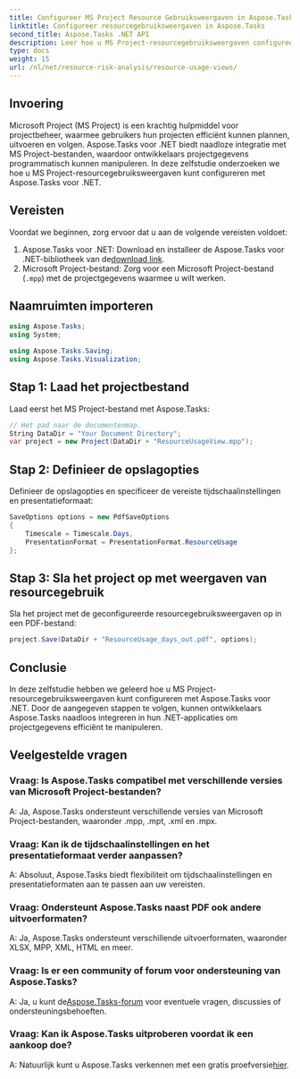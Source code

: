 ```yaml
---
title: Configureer MS Project Resource Gebruiksweergaven in Aspose.Tasks
linktitle: Configureer resourcegebruiksweergaven in Aspose.Tasks
second_title: Aspose.Tasks .NET API
description: Leer hoe u MS Project-resourcegebruiksweergaven configureert met Aspose.Tasks voor .NET. Stap-voor-stap handleiding met codevoorbeelden inbegrepen.
type: docs
weight: 15
url: /nl/net/resource-risk-analysis/resource-usage-views/
---
```

## Invoering
Microsoft Project (MS Project) is een krachtig hulpmiddel voor projectbeheer, waarmee gebruikers hun projecten efficiënt kunnen plannen, uitvoeren en volgen. Aspose.Tasks voor .NET biedt naadloze integratie met MS Project-bestanden, waardoor ontwikkelaars projectgegevens programmatisch kunnen manipuleren. In deze zelfstudie onderzoeken we hoe u MS Project-resourcegebruiksweergaven kunt configureren met Aspose.Tasks voor .NET.
## Vereisten
Voordat we beginnen, zorg ervoor dat u aan de volgende vereisten voldoet:
1.  Aspose.Tasks voor .NET: Download en installeer de Aspose.Tasks voor .NET-bibliotheek van de[download link](https://releases.aspose.com/tasks/net/).
2. Microsoft Project-bestand: Zorg voor een Microsoft Project-bestand (`.mpp`) met de projectgegevens waarmee u wilt werken.

## Naamruimten importeren
```csharp
using Aspose.Tasks;
using System;

using Aspose.Tasks.Saving;
using Aspose.Tasks.Visualization;
```
## Stap 1: Laad het projectbestand
Laad eerst het MS Project-bestand met Aspose.Tasks:
```csharp
// Het pad naar de documentenmap.
String DataDir = "Your Document Directory";
var project = new Project(DataDir + "ResourceUsageView.mpp");
```
## Stap 2: Definieer de opslagopties
Definieer de opslagopties en specificeer de vereiste tijdschaalinstellingen en presentatieformaat:
```csharp
SaveOptions options = new PdfSaveOptions
{
    Timescale = Timescale.Days,
    PresentationFormat = PresentationFormat.ResourceUsage
};
```
## Stap 3: Sla het project op met weergaven van resourcegebruik
Sla het project met de geconfigureerde resourcegebruiksweergaven op in een PDF-bestand:
```csharp
project.Save(DataDir + "ResourceUsage_days_out.pdf", options);
```

## Conclusie
In deze zelfstudie hebben we geleerd hoe u MS Project-resourcegebruiksweergaven kunt configureren met Aspose.Tasks voor .NET. Door de aangegeven stappen te volgen, kunnen ontwikkelaars Aspose.Tasks naadloos integreren in hun .NET-applicaties om projectgegevens efficiënt te manipuleren.

## Veelgestelde vragen
### Vraag: Is Aspose.Tasks compatibel met verschillende versies van Microsoft Project-bestanden?
A: Ja, Aspose.Tasks ondersteunt verschillende versies van Microsoft Project-bestanden, waaronder .mpp, .mpt, .xml en .mpx.
### Vraag: Kan ik de tijdschaalinstellingen en het presentatieformaat verder aanpassen?
A: Absoluut, Aspose.Tasks biedt flexibiliteit om tijdschaalinstellingen en presentatieformaten aan te passen aan uw vereisten.
### Vraag: Ondersteunt Aspose.Tasks naast PDF ook andere uitvoerformaten?
A: Ja, Aspose.Tasks ondersteunt verschillende uitvoerformaten, waaronder XLSX, MPP, XML, HTML en meer.
### Vraag: Is er een community of forum voor ondersteuning van Aspose.Tasks?
 A: Ja, u kunt de[Aspose.Tasks-forum](https://forum.aspose.com/c/tasks/15) voor eventuele vragen, discussies of ondersteuningsbehoeften.
### Vraag: Kan ik Aspose.Tasks uitproberen voordat ik een aankoop doe?
 A: Natuurlijk kunt u Aspose.Tasks verkennen met een gratis proefversie[hier](https://releases.aspose.com/).